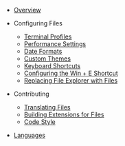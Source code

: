 - [Overview](/)
- Configuring Files
  - [Terminal Profiles](/articles/terminal-profiles.md)
  - [Performance Settings](/articles/performance-settings.md)
  - [Date Formats](/articles/date-formats.md)
  - [Custom Themes](/articles/custom-themes.md)
  - [Keyboard Shortcuts](/articles/keyboard-shortcuts.md)
  - [Configuring the Win + E Shortcut](/articles/configure-win-e.md)
  - [Replacing File Explorer with Files](/articles/replace-file-explorer.md)

- Contributing

  - [Translating Files](/articles/translating-files.md)
  - [Building Extensions for Files](/articles/building-extensions.md)
  - [Code Style](/articles/code-style.md)

- [Languages](/articles/languages.md)

